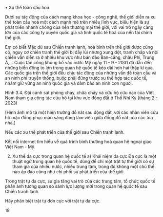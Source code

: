 • Xu thế toàn cầu hoá

Dưới sự tác động của cách mạng khoa học - công nghệ, thế giới diễn ra xu thế toàn cầu hoá một cách mạnh mẽ trên nhiều lĩnh vực, biểu hiện là sự phát triển nhanh chóng của nền thương mại thế giới, với vai trò ngày càng lớn của các công ty xuyên quốc gia và tính quốc tế hoá của nền tài chính thế giới.

Em có biết
Mặc dù sau Chiến tranh lạnh, hoà bình trên thế giới được củng cố, nguy cơ chiến tranh thế giới bị đẩy lùi nhưng xung đột, tranh chấp và nội chiến vẫn diễn ra ở nhiều khu vực như bán đảo Ban-căng, châu Phi, Trung Á,... Cuộc tấn công khủng bố vào nước Mỹ ngày 11 - 9 - 2001 đã dẫn đến những biến động to lớn trong quan hệ quốc tế kéo dài hơn hai thập kỉ qua. Các quốc gia trên thế giới đều chịu tác động của những vấn đề toàn cầu và an ninh phi truyền thống, buộc phải đứng trước xu thế hợp tác quốc tế, nhằm giữ vững an ninh quốc gia và đảm bảo an ninh con người.

Hình 3.4. Đội cảnh sát phòng cháy, chữa cháy và cứu hộ cứu nạn của Việt Nam tham gia công tác cứu hộ tại khu vực động đất ở Thổ Nhĩ Kỳ (tháng 2 - 2023)

[Hình ảnh mô tả một hiện trường đổ nát sau động đất, với các nhân viên cứu hộ mặc đồng phục màu sáng đang làm việc giữa đống đổ nát của các tòa nhà.]

Nếu các xu thế phát triển của thế giới sau Chiến tranh lạnh.

Kết nối internet tìm hiểu về quá trình bình thường hoá quan hệ ngoại giao Việt Nam - Mỹ.

2. Xu thế đa cực trong quan hệ quốc tế
a) Khái niệm đa cực
Đa cực là một thuật ngữ trong quan hệ quốc tế, dùng để chỉ một trật tự thế giới có sự tham gia của nhiều nước, nhiều trung tâm, trong đó không một chủ thể nào áp đảo cũng như chi phối sự phát triển của thế giới.

Trong trật tự đa cực, sự gia tăng vai trò của các trung tâm, tổ chức quốc tế phản ánh tương quan so sánh lực lượng mới trong quan hệ quốc tế sau Chiến tranh lạnh.

Hãy phân biệt trật tự đơn cực với trật tự đa cực.

19